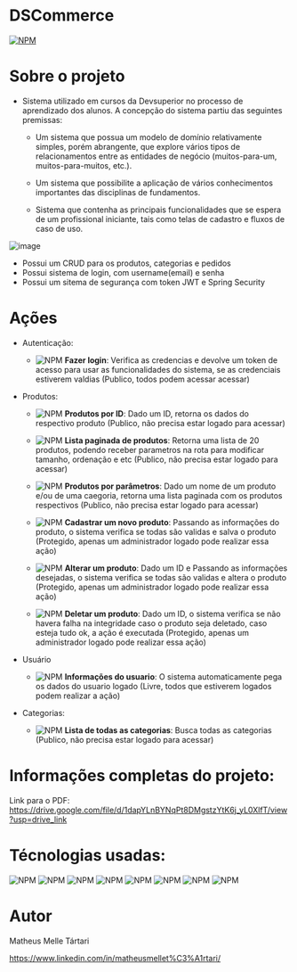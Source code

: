 # DSCommerce
[![NPM](https://img.shields.io/npm/l/react)](https://github.com/Zelphh/listagem-pokemon/blob/main/LICENSE)

# Sobre o projeto

- Sistema utilizado em cursos da Devsuperior no processo de aprendizado dos alunos. A concepção do sistema partiu das seguintes premissas:
  - Um sistema que possua um modelo de domínio relativamente simples, porém abrangente, que explore vários tipos de relacionamentos entre as entidades de negócio (muitos-para-um, muitos-para-muitos, etc.).
    
  - Um sistema que possibilite a aplicação de vários conhecimentos importantes das disciplinas de fundamentos.
    
  - Sistema que contenha as principais funcionalidades que se espera de um profissional iniciante, tais como telas de cadastro e fluxos de caso de uso.


![image](https://github.com/Zelphh/dscommerce/assets/133059098/72ec31d9-3d89-4d4e-ade6-283ae408f710)

- Possui um CRUD para os produtos, categorias e pedidos
- Possui sistema de login, com username(email) e senha
- Possui um sitema de segurança com token JWT e Spring Security

# Ações

- Autenticação:
  - ![NPM](https://img.shields.io/badge/POST-F4CF67) **Fazer login**: Verifica as credencias e devolve um token de acesso para usar as funcionalidades do sistema, se as credenciais estiverem valdias (Publico, todos podem acessar acessar)


- Produtos:
  - ![NPM](https://img.shields.io/badge/GET-49FF49) **Produtos por ID**: Dado um ID, retorna os dados do respectivo produto (Publico, não precisa estar logado para acessar)
    
  - ![NPM](https://img.shields.io/badge/GET-49FF49) **Lista paginada de produtos**: Retorna uma lista de 20 produtos, podendo receber parametros na rota para modificar tamanho, ordenação e etc (Publico, não precisa estar logado para acessar)
    
  - ![NPM](https://img.shields.io/badge/GET-49FF49) **Produtos por parâmetros**: Dado um nome de um produto e/ou de uma caegoria, retorna uma lista paginada com os produtos respectivos (Publico, não precisa estar logado para acessar)
    
  - ![NPM](https://img.shields.io/badge/POST-F4CF67) **Cadastrar um novo produto**: Passando as informações do produto, o sistema verifica se todas são validas e salva o produto (Protegido, apenas um administrador logado pode realizar essa ação)
    
  - ![NPM](https://img.shields.io/badge/PUT-4169E1) **Alterar um produto**: Dado um ID e Passando as informações desejadas, o sistema verifica se todas são validas e altera o produto (Protegido, apenas um administrador logado pode realizar essa ação)
    
  - ![NPM](https://img.shields.io/badge/DEL-FF6961) **Deletar um produto**: Dado um ID, o sistema verifica se não havera falha na integridade caso o produto seja deletado, caso esteja tudo ok, a ação é executada (Protegido, apenas um administrador logado pode realizar essa ação)

  
- Usuário
  - ![NPM](https://img.shields.io/badge/GET-49FF49) **Informações do usuario**: O sistema automaticamente pega os dados do usuario logado (Livre, todos que estiverem logados podem realizar a ação)


- Categorias:
  - ![NPM](https://img.shields.io/badge/GET-49FF49) **Lista de todas as categorias**: Busca todas as categorias (Publico, não precisa estar logado para acessar)


# Informações completas do projeto:
Link para o PDF: https://drive.google.com/file/d/1dapYLnBYNqPt8DMgstzYtK6j_yL0XlfT/view?usp=drive_link


# Técnologias usadas:

![NPM](https://img.shields.io/badge/JAVA-FFA500) ![NPM](https://img.shields.io/badge/INTELIJ-D30069) ![NPM](https://img.shields.io/badge/SPRING_BOOT-49FF49) ![NPM](https://img.shields.io/badge/SPRING_SECURITY-7AFF7A) ![NPM](https://img.shields.io/badge/SPRING_DATA_JPA-7AFF7A) ![NPM](https://img.shields.io/badge/JWT-B100CD)  ![NPM](https://img.shields.io/badge/OAUTH2-333333) ![NPM](https://img.shields.io/badge/BCRYPT-7F89DF) 

# Autor

Matheus Melle Tártari

https://www.linkedin.com/in/matheusmellet%C3%A1rtari/
